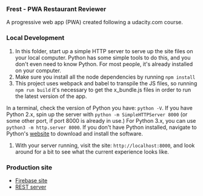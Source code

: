 ### Frest - PWA Restaurant Reviewer

A progressive web app (PWA) created following a udacity.com course.

### Local Development

1. In this folder, start up a simple HTTP server to serve up the site files on your local computer. Python has some simple tools to do this, and you don't even need to know Python. For most people, it's already installed on your computer. 
1. Make sure you install all the node dependencies by running `npm install`
1. This project uses webpack and babel to transpile the JS files, so running `npm run build` it's necessary to get the x_bundle.js files in order to run the latest version of the app.

In a terminal, check the version of Python you have: `python -V`. If you have Python 2.x, spin up the server with `python -m SimpleHTTPServer 8000` (or some other port, if port 8000 is already in use.) For Python 3.x, you can use `python3 -m http.server 8000`. If you don't have Python installed, navigate to Python's [website](https://www.python.org/) to download and install the software.

1. With your server running, visit the site: `http://localhost:8000`, and look around for a bit to see what the current experience looks like. 

### Production site

- [Firebase site](https://udacity-mws-1524959693928.firebaseapp.com/)
- [REST server](https://frest.glitch.me/restaurants)